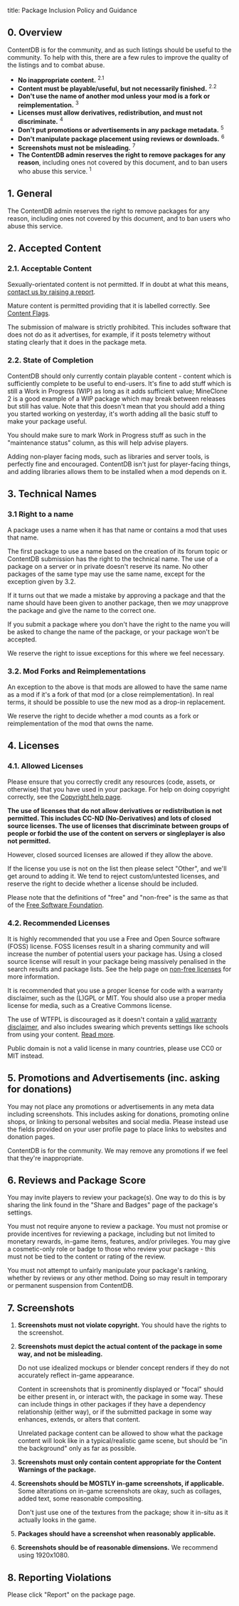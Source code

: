 title: Package Inclusion Policy and Guidance

## 0. Overview

ContentDB is for the community, and as such listings should be useful to the
community. To help with this, there are a few rules to improve the quality of
the listings and to combat abuse.

* **No inappropriate content.** <sup>2.1</sup>
* **Content must be playable/useful, but not necessarily finished.** <sup>2.2</sup>
* **Don't use the name of another mod unless your mod is a fork or reimplementation.** <sup>3</sup>
* **Licenses must allow derivatives, redistribution, and must not discriminate.** <sup>4</sup>
* **Don't put promotions or advertisements in any package metadata.** <sup>5</sup>
* **Don't manipulate package placement using reviews or downloads.** <sup>6</sup>
* **Screenshots must not be misleading.** <sup>7</sup>
* **The ContentDB admin reserves the right to remove packages for any reason**,
  including ones not covered by this document, and to ban users who abuse
  this service. <sup>1</sup>


## 1. General

The ContentDB admin reserves the right to remove packages for any reason,
including ones not covered by this document, and to ban users who abuse this service.


## 2. Accepted Content

### 2.1. Acceptable Content

Sexually-orientated content is not permitted.
If in doubt at what this means, [contact us by raising a report](/report/).

Mature content is permitted providing that it is labelled correctly.
See [Content Flags](/help/content_flags/).

The submission of malware is strictly prohibited. This includes software that
does not do as it advertises, for example, if it posts telemetry without stating
clearly that it does in the package meta.

### 2.2. State of Completion

ContentDB should only currently contain playable content - content which is
sufficiently complete to be useful to end-users. It's fine to add stuff which
is still a Work in Progress (WIP) as long as it adds sufficient value;
MineClone 2 is a good example of a WIP package which may break between releases
but still has value. Note that this doesn't mean that you should add a thing
you started working on yesterday, it's worth adding all the basic stuff to
make your package useful.

You should make sure to mark Work in Progress stuff as such in the "maintenance status" column,
as this will help advise players.

Adding non-player facing mods, such as libraries and server tools, is perfectly fine
and encouraged. ContentDB isn't just for player-facing things, and adding
libraries allows them to be installed when a mod depends on it.


## 3. Technical Names

### 3.1 Right to a name

A package uses a name when it has that name or contains a mod that uses that name.

The first package to use a name based on the creation of its forum topic or
ContentDB submission has the right to the technical name. The use of a package
on a server or in private doesn't reserve its name. No other packages of the same
type may use the same name, except for the exception given by 3.2.

If it turns out that we made a mistake by approving a package and that the
name should have been given to another package, then we *may* unapprove the
package and give the name to the correct one.

If you submit a package where you don't have the right to the name you will be asked
to change the name of the package, or your package won't be accepted.

We reserve the right to issue exceptions for this where we feel necessary.

### 3.2. Mod Forks and Reimplementations

An exception to the above is that mods are allowed to have the same name as a
mod if it's a fork of that mod (or a close reimplementation). In real terms, it
should be possible to use the new mod as a drop-in replacement.

We reserve the right to decide whether a mod counts as a fork or
reimplementation of the mod that owns the name.


## 4. Licenses

### 4.1. Allowed Licenses

Please ensure that you correctly credit any resources (code, assets, or otherwise)
that you have used in your package. For help on doing copyright correctly, see
the [Copyright help page](/help/copyright/).

**The use of licenses that do not allow derivatives or redistribution is not
permitted. This includes CC-ND (No-Derivatives) and lots of closed source licenses.
The use of licenses that discriminate between groups of people or forbid the use
of the content on servers or singleplayer is also not permitted.**

However, closed sourced licenses are allowed if they allow the above.

If the license you use is not on the list then please select "Other", and we'll
get around to adding it. We tend to reject custom/untested licenses, and 
reserve the right to decide whether a license should be included. 

Please note that the definitions of "free" and "non-free" is the same as that
of the [Free Software Foundation](https://www.gnu.org/philosophy/free-sw.en.html).

### 4.2. Recommended Licenses

It is highly recommended that you use a Free and Open Source software (FOSS)
license. FOSS licenses result in a sharing community and will increase the
number of potential users your package has. Using a closed source license will
result in your package being massively penalised in the search results and
package lists. See the help page on [non-free licenses](/help/non_free/) for more
information.

It is recommended that you use a proper license for code with a warranty
disclaimer, such as the (L)GPL or MIT. You should also use a proper media license
for media, such as a Creative Commons license.

The use of WTFPL is discouraged as it doesn't contain a
[valid warranty disclaimer](https://cubicspot.blogspot.com/2017/04/wtfpl-is-harmful-to-software-developers.html),
and also includes swearing which prevents settings like schools from using your content.
[Read more](/help/wtfpl/).

Public domain is not a valid license in many countries, please use CC0 or MIT instead.


## 5. Promotions and Advertisements (inc. asking for donations)

You may not place any promotions or advertisements in any meta data including
screenshots. This includes asking for donations, promoting online shops,
or linking to personal websites and social media. Please instead use the
fields provided on your user profile page to place links to websites and
donation pages.

ContentDB is for the community. We may remove any promotions if we feel that
they're inappropriate.


## 6. Reviews and Package Score

You may invite players to review your package(s). One way to do this is by sharing the link found in the
"Share and Badges" page of the package's settings.

You must not require anyone to review a package. You must not promise or provide incentives for reviewing a package,
including but not limited to monetary rewards, in-game items, features, and/or privileges.
You may give a cosmetic-only role or badge to those who review your package - this must not be tied to the content or
rating of the review.

You must not attempt to unfairly manipulate your package's ranking, whether by reviews or any other method.
Doing so may result in temporary or permanent suspension from ContentDB.


## 7. Screenshots

1.  **Screenshots must not violate copyright.** You should have the rights to the
    screenshot.

2.  **Screenshots must depict the actual content of the package in some way, and
    not be misleading.**

    Do not use idealized mockups or blender concept renders if they do not
    accurately reflect in-game appearance.

    Content in screenshots that is prominently displayed or "focal" should be
    either present in, or interact with, the package in some way. These can
    include things in other packages if they have a dependency relationship
    (either way), or if the submitted package in some way enhances, extends, or
    alters that content.

    Unrelated package content can be allowed to show what the package content
    will look like in a typical/realistic game scene, but should be "in the
    background" only as far as possible.

3.  **Screenshots must only contain content appropriate for the Content Warnings of
    the package.**

4.  **Screenshots should be MOSTLY in-game screenshots, if applicable.** Some
    alterations on in-game screenshots are okay, such as collages, added text,
    some reasonable compositing.

    Don't just use one of the textures from the package; show it in-situ as it
    actually looks in the game.

5.  **Packages should have a screenshot when reasonably applicable.**

6.  **Screenshots should be of reasonable dimensions.** We recommend using 1920x1080.


## 8. Reporting Violations

Please click "Report" on the package page.
